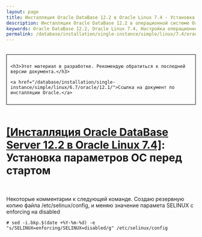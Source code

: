 ```yaml
---
layout: page
title: Инсталляция Oracle DataBase 12.2 в Oracle Linux 7.4 - Установка параметров ОС перед стартом
description: Инсталляция Oracle DataBase 12.2 в операционной системе Oracle Linux 7.4 - Установка параметров ОС перед стартом
keywords: Oracle DataBase 12.2, Oracle Linux 7.4, Настройка операционной системы
permalink: /database/installation/single-instance/simple/linux/7.4/oracle/12.2/setup-os-parameters-before-we-start/
---
```


<br/>

<div style="padding:10px; border:thin solid black;">

    <h3>Этот материал в разработке. Рекомендую обратиться к последней версии документа.</h3>

    <a href="/database/installation/single-instance/simple/linux/6.7/oracle/12.1/">Ссылка на документ по инсталляции Oracle.</a>

</div>

<br/>

# <a href="/database/installation/single-instance/simple/linux/7.4/oracle/12.2/">[Инсталляция Oracle DataBase Server 12.2 в Oracle Linux 7.4]</a>: Установка параметров ОС перед стартом

<br/>

Некоторые комментарии к следующей команде. Создаю резервную копию файла /etc/selinux/config, и меняю значение парамета SELINUX с enforcing на disabled

    # sed -i.bkp.$(date +%Y-%m-%d) -e "s/SELINUX=enforcing/SELINUX=disabled/g" /etc/selinux/config

<!-- Далее, делаю резервную копию и меняю значение timeout с 5 на 0, чтобы при старте операционная система не ждала лишние 5 секунд.

    # sed -i.bkp.$(date +%Y-%m-%d) -e "s/timeout=5/timeout=0/g" /boot/grub/grub.conf -->

<!-- Выключаю firewall (по умолчанию )

    # service iptables stop


Запрещаю firewall запускаться при старте операционной системы

    # chkconfig iptables off -->
